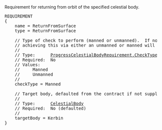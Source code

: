 Requirement for returning from orbit of the specified celestial body.

<pre>
REQUIREMENT
{
    name = ReturnFromSurface
    type = ReturnFromSurface

    // Type of check to perform (manned or unmanned).  If not specified then
    // achieving this via either an unmanned or manned will count.
    //
    // Type:      <a href="Enumeration-Type">ProgressCelestialBodyRequirement.CheckType</a>
    // Required:  No
    // Values:
    //     Manned
    //     Unmanned
    //
    checkType = Manned

    // Target body, defaulted from the contract if not supplied.
    //
    // Type:      <a href="CelestialBody-Type">CelestialBody</a>
    // Required:  No (defaulted)
    //
    targetBody = Kerbin
}
</pre>
